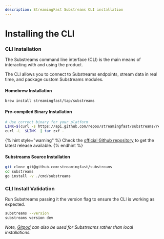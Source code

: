 ```yaml
---
description: StreamingFast Substreams CLI installation
---
```


# Installing the CLI

### CLI Installation

The Substreams command line interface (CLI) is the main means of interacting with and using the product.

The CLI allows you to connect to Substreams endpoints, stream data in real time, and package custom Substreams modules.

#### Homebrew Installation

```
brew install streamingfast/tap/substreams
```

#### Pre-compiled Binary Installation

```bash
# Use correct binary for your platform
LINK=$(curl -s https://api.github.com/repos/streamingfast/substreams/releases/latest | awk '/download.url.*linux/ {print $2}' | sed 's/"//g')
curl -L  $LINK  | tar zxf -
```

{% hint style="warning" %}
Check the [official Github repository](https://github.com/streamingfast/substreams/releases) to get the latest release available.&#x20;
{% endhint %}

#### Substreams Source Installation

```bash
git clone git@github.com:streamingfast/substreams
cd substreams
go install -v ./cmd/substreams
```

### CLI Install Validation

Run Substreams passing it the version flag to ensure the CLI is working as expected.

```bash
substreams --version
substreams version dev
```

_Note,_ [_Gitpod_](../developer-guide/installation-requirements.md) _can also be used for Substreams rather than local installations._
